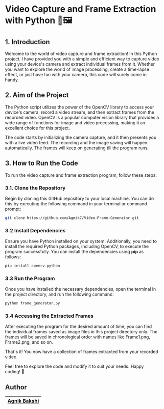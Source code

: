 # Video Capture and Frame Extraction with Python 🎥🖼️

## 1. Introduction

Welcome to the world of video capture and frame extraction! In this Python project, I have provided you with a simple and efficient way to capture video using your device's camera and extract individual frames from it. Whether you want to explore the world of image processing, create a time-lapse effect, or just have fun with your camera, this code will surely come in handy.

## 2. Aim of the Project

The Python script utilizes the power of the OpenCV library to access your device's camera, record a video stream, and then extract frames from the recorded video. OpenCV is a popular computer vision library that provides a wide range of functions for image and video processing, making it an excellent choice for this project.

The code starts by initializing the camera capture, and it then presents you with a live video feed. The recording and the image saving will happen automatically. The frames will keep on generating till the program runs.

## 3. How to Run the Code

To run the video capture and frame extraction program, follow these steps:

### 3.1. Clone the Repository

Begin by cloning this GitHub repository to your local machine. You can do this by executing the following command in your terminal or command prompt:

```bash
git clone https://github.com/Agnik7/Video-Frame-Generator.git
```

### 3.2 Install Dependencies

Ensure you have Python installed on your system. Additionally, you need to install the required Python packages, including OpenCV, to execute the program successfully. You can install the dependencies using **pip** as follows:

```bash
pip install opencv-python
```

### 3.3 Run the Program

Once you have installed the necessary dependencies, open the terminal in the project directory, and run the following command:

```bash
python frame_generator.py
```

### 3.4 Accessing the Extracted Frames

After executing the program for the desired amount of time, you can find the individual frames saved as image files in this project directory only. The frames will be saved in chronological order with names like Frame1.png, Frame2.png, and so on.



That's it! You now have a collection of frames extracted from your recorded video.

Feel free to explore the code and modify it to suit your needs. Happy coding! 🚀

## Author
| [Agnik Bakshi](https://github.com/Agnik7) |
|---|
